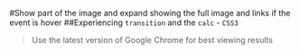 #Show part of the image and expand showing the full image and links if the event is hover
##Experiencing `transition` and the `calc` - `CSS3`
>Use the latest version of Google Chrome for best viewing results